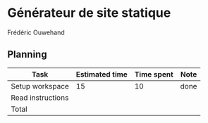 # Générateur de site statique

Frédéric Ouwehand

## Planning

| Task              | Estimated time | Time spent | Note |
| ----------------- | -------------- | ---------- | ---- |
| Setup workspace   | 15             | 10         | done |
| Read instructions |                |            |      |
| Total             |                |            |      |
